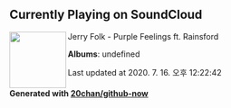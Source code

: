 ## Currently Playing on SoundCloud

[<img align="left" width="100" src="https://i1.sndcdn.com/artworks-000220108528-2v3j9l-t120x120.jpg">](https://soundcloud.com/jerryfolkmusic/purple-feelings-ft-rainsford-1)

Jerry Folk - Purple Feelings ft. Rainsford

**Albums**: undefined

Last updated at 2020. 7. 16. 오후 12:22:42

#### Generated with [20chan/github-now](https://github.com/20chan/github-now)


<!--
**20chan/20chan** is a ✨ _special_ ✨ repository because its `README.md` (this file) appears on your GitHub profile.

Here are some ideas to get you started:

- 🔭 I’m currently working on ...
- 🌱 I’m currently learning ...
- 👯 I’m looking to collaborate on ...
- 🤔 I’m looking for help with ...
- 💬 Ask me about ...
- 📫 How to reach me: ...
- 😄 Pronouns: ...
- ⚡ Fun fact: ...
-->
